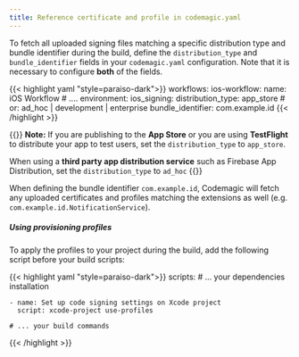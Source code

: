 ```yaml
---
title: Reference certificate and profile in codemagic.yaml
---
```


To fetch all uploaded signing files matching a specific distribution type and bundle identifier during the build, define the `distribution_type` and `bundle_identifier` fields in your `codemagic.yaml` configuration. Note that it is necessary to configure **both** of the fields.

{{< highlight yaml "style=paraiso-dark">}}
workflows:
  ios-workflow:
    name: iOS Workflow 
    # ....
    environment:
      ios_signing:
        distribution_type: app_store # or: ad_hoc | development | enterprise
        bundle_identifier: com.example.id
{{< /highlight >}}

{{<notebox>}}
**Note:** If you are publishing to the **App Store** or you are using **TestFlight**  to distribute your app to test users, set the `distribution_type` to `app_store`. 

When using a **third party app distribution service** such as Firebase App Distribution, set the `distribution_type` to `ad_hoc`
{{</notebox>}}

When defining the bundle identifier `com.example.id`, Codemagic will fetch any uploaded certificates and profiles matching the extensions as well (e.g. `com.example.id.NotificationService`).

##### Using provisioning profiles

To apply the profiles to your project during the build, add the following script before your build scripts:

{{< highlight yaml "style=paraiso-dark">}}
  scripts:
    # ... your dependencies installation
    
    - name: Set up code signing settings on Xcode project
      script: xcode-project use-profiles
    
    # ... your build commands
{{< /highlight >}}